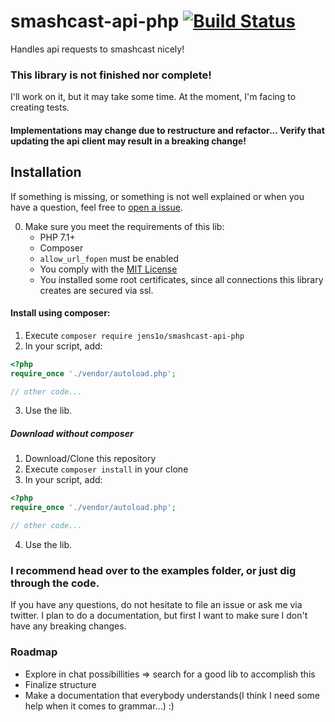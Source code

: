 # smashcast-api-php [![Build Status](https://travis-ci.org/jens1o/smashcast-api-php.svg?branch=master)](https://travis-ci.org/jens1o/smashcast-api-php)
Handles api requests to smashcast nicely!

### This library is not finished nor complete!
I'll work on it, but it may take some time. At the moment, I'm facing to creating tests.

#### Implementations may change due to restructure and refactor... Verify that updating the api client may result in a breaking change!


## Installation
If something is missing, or something is not well explained or when you have a question, feel free to [open a issue](https://github.com/jens1o/smashcast-api-php/issues/new).

0. Make sure you meet the requirements of this lib:
    - PHP 7.1+
    - Composer
    - `allow_url_fopen` must be enabled
    - You comply with the [MIT License](LICENSE)
    - You installed some root certificates, since all connections this library creates are secured via ssl.

#### Install using composer:
1. Execute `composer require jens1o/smashcast-api-php`
2. In your script, add:
```php
<?php
require_once './vendor/autoload.php';

// other code...
```
3. Use the lib.


##### Download without composer
1. Download/Clone this repository
2. Execute `composer install` in your clone
3. In your script, add:
```php
<?php
require_once './vendor/autoload.php';

// other code...
```
4. Use the lib.

### I recommend head over to the examples folder, or just dig through the code.
If you have any questions, do not hesitate to file an issue or ask me via twitter.
I plan to do a documentation, but first I want to make sure I don't have any breaking changes.

### Roadmap
- Explore in chat possibillities => search for a good lib to accomplish this
- Finalize structure
- Make a documentation that everybody understands(I think I need some help when it comes to grammar...) :)